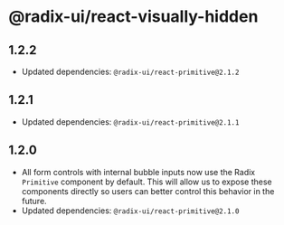 # @radix-ui/react-visually-hidden

## 1.2.2

- Updated dependencies: `@radix-ui/react-primitive@2.1.2`

## 1.2.1

- Updated dependencies: `@radix-ui/react-primitive@2.1.1`

## 1.2.0

- All form controls with internal bubble inputs now use the Radix `Primitive` component by default. This will allow us to expose these components directly so users can better control this behavior in the future.
- Updated dependencies: `@radix-ui/react-primitive@2.1.0`
